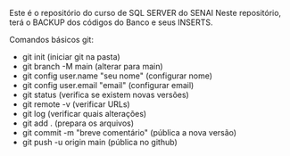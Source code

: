 Este é o repositório do curso de SQL SERVER do SENAI
Neste repositório, terá o BACKUP dos códigos do Banco e seus INSERTS.


Comandos básicos git:
- git init (iniciar git na pasta)
- git branch -M main (alterar para main)
- git config user.name "seu nome" (configurar nome)
- git config user.email "email" (configurar email)
- git status (verifica se existem novas versões)
- git remote -v (verificar URLs)
- git log (verificar quais alterações)
- git add . (prepara os arquivos)
- git commit -m "breve comentário" (pública a nova versão)
- git push -u origin main (pública no github)